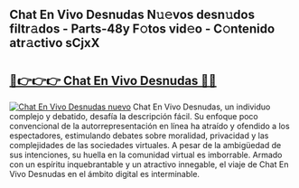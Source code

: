 ## Chat En Vivo Desnudas N𝚞𝚎vos desn𝚞dos filtr𝚊dos - Parts-48y F𝚘tos vid𝚎o - C𝚘ntenido atr𝚊ctivo sCjxX

# <h2><a href="http://mbbc32.tromn.icu/?c=Chat+En+Vivo+Desnudas">🔗👉👉👉 Chat En Vivo Desnudas 🔗🔗</a></h2>

[![Chat En Vivo Desnudas nuevo](https://i.imgur.com/pEAQMta.gif)](http://mbbc32.tromn.icu/?c=Chat+En+Vivo+Desnudas)
Chat En Vivo Desnudas, un individuo complejo y debatido, desafía la descripción fácil. Su enfoque poco convencional de la autorrepresentación en línea ha atraído y ofendido a los espectadores, estimulando debates sobre moralidad, privacidad y las complejidades de las sociedades virtuales. A pesar de la ambigüedad de sus intenciones, su huella en la comunidad virtual es imborrable. Armado con un espíritu inquebrantable y un atractivo innegable, el viaje de Chat En Vivo Desnudas en el ámbito digital es interminable.
